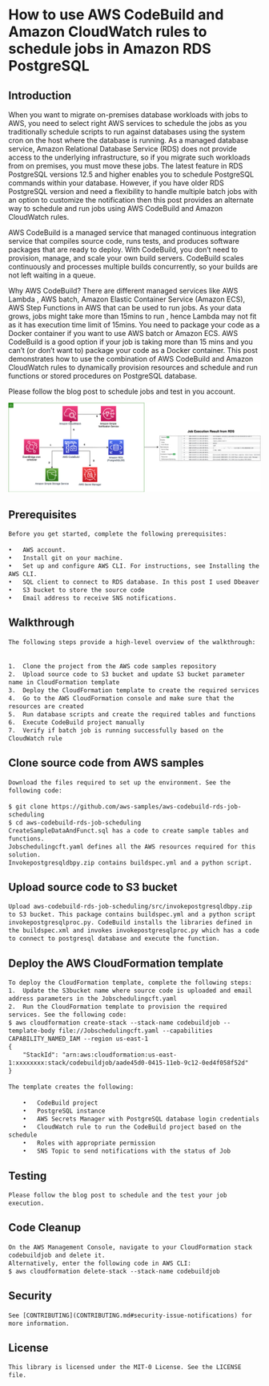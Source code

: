 
# How to use AWS CodeBuild and Amazon CloudWatch rules to schedule jobs in Amazon RDS PostgreSQL

## Introduction
When you want to migrate on-premises database workloads with jobs to AWS, you need to select right AWS services to schedule the jobs as you traditionally schedule scripts to run against databases using the system cron on the host where the database is running. As a managed database service, Amazon Relational Database Service (RDS) does not provide access to the underlying infrastructure, so if you migrate such workloads from on premises, you must move these jobs. The latest feature in RDS PostgreSQL versions 12.5 and higher enables you to schedule PostgreSQL commands within your database. However, if you have older RDS PostgreSQL version and need a flexibility to handle multiple batch jobs with an option to customize the notification then this post provides an alternate way to schedule and run jobs using AWS CodeBuild and Amazon CloudWatch rules.

AWS CodeBuild is a managed service that managed continuous integration service that compiles source code, runs tests, and produces software packages that are ready to deploy. With CodeBuild, you don’t need to provision, manage, and scale your own build servers. CodeBuild scales continuously and processes multiple builds concurrently, so your builds are not left waiting in a queue.

Why AWS CodeBuild?
There are different managed services  like AWS Lambda , AWS batch, Amazon Elastic Container Service (Amazon ECS), AWS Step Functions in AWS that can be used to run jobs. As your data grows, jobs might take more than 15mins to run , hence Lambda may not fit as it has execution time limit of 15mins. You need to package your code as a Docker container if you want to use AWS batch or Amazon ECS. AWS CodeBuild is a good option if your job is taking more than 15 mins and you can’t (or don’t want to) package your code as a Docker container.
This post demonstrates how to use the combination of AWS CodeBuild and Amazon CloudWatch rules to dynamically provision resources and schedule and run functions or stored procedures on PostgreSQL database. 
 

Please follow the blog post to schedule jobs and test in you account.

![Alt Text](Architecture-scheduling%20Amazon%20RDS%20jobs%20with%20AWS%20CodeBuild%20and%20Amazon%20EventBridge%20rules.png?raw=true  "Title")


## Prerequisites
    Before you get started, complete the following prerequisites:

    •	AWS account.
    •	Install git on your machine.
    •	Set up and configure AWS CLI. For instructions, see Installing the AWS CLI.
    •	SQL client to connect to RDS database. In this post I used Dbeaver
    •	S3 bucket to store the source code
    •	Email address to receive SNS notifications.


## Walkthrough
    The following steps provide a high-level overview of the walkthrough:


    1.	Clone the project from the AWS code samples repository
    2.	Upload source code to S3 bucket and update S3 bucket parameter name in CloudFormation template
    3.	Deploy the CloudFormation template to create the required services
    4.	Go to the AWS CloudFormation console and make sure that the resources are created
    5.	Run database scripts and create the required tables and functions
    6.	Execute CodeBuild project manually
    7.	Verify if batch job is running successfully based on the CloudWatch rule



## Clone source code from AWS samples
    Download the files required to set up the environment. See the following code:

    $ git clone https://github.com/aws-samples/aws-codebuild-rds-job-scheduling
    $ cd aws-codebuild-rds-job-scheduling
    CreateSampleDataAndFunct.sql has a code to create sample tables and functions.
    Jobschedulingcft.yaml defines all the AWS resources required for this solution.
    Invokepostgresqldbpy.zip contains buildspec.yml and a python script.

## Upload source code to S3 bucket
    Upload aws-codebuild-rds-job-scheduling/src/invokepostgresqldbpy.zip to S3 bucket. This package contains buildspec.yml and a python script invokepostgresqlproc.py. CodeBuild installs the libraries defined in the buildspec.xml and invokes invokepostgresqlproc.py which has a code to connect to postgresql database and execute the function.


## Deploy the AWS CloudFormation template
    To deploy the CloudFormation template, complete the following steps:
    1.	Update the S3bucket name where source code is uploaded and email address parameters in the Jobschedulingcft.yaml
    2.	Run the CloudFormation template to provision the required services. See the following code:
    $ aws cloudformation create-stack --stack-name codebuildjob --template-body file://Jobschedulingcft.yaml --capabilities CAPABILITY_NAMED_IAM --region us-east-1
    {
        "StackId": "arn:aws:cloudformation:us-east-1:xxxxxxxx:stack/codebuildjob/aade45d0-0415-11eb-9c12-0ed4f058f52d"
    }

    The template creates the following:

        •	CodeBuild project
        •	PostgreSQL instance
        •	AWS Secrets Manager with PostgreSQL database login credentials
        •	CloudWatch rule to run the CodeBuild project based on the schedule
        •	Roles with appropriate permission
        •	SNS Topic to send notifications with the status of Job


## Testing

    Please follow the blog post to schedule and the test your job execution.


## Code Cleanup
    On the AWS Management Console, navigate to your CloudFormation stack codebuildjob and delete it.
    Alternatively, enter the following code in AWS CLI:
    $ aws cloudformation delete-stack --stack-name codebuildjob


## Security

    See [CONTRIBUTING](CONTRIBUTING.md#security-issue-notifications) for more information.


## License

    This library is licensed under the MIT-0 License. See the LICENSE file.
